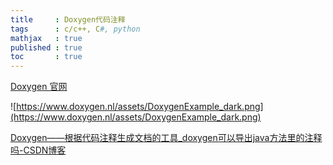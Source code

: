 ```yaml
---
title     : Doxygen代码注释
tags      : c/c++, C#, python
mathjax   : true
published : true
toc       : true
---
```



[Doxygen 官网](https://www.doxygen.nl/)

![https://www.doxygen.nl/assets/DoxygenExample_dark.png](https://www.doxygen.nl/assets/DoxygenExample_dark.png)

[Doxygen——根据代码注释生成文档的工具_doxygen可以导出java方法里的注释吗-CSDN博客](https://blog.csdn.net/learning_tortosie/article/details/113630702)